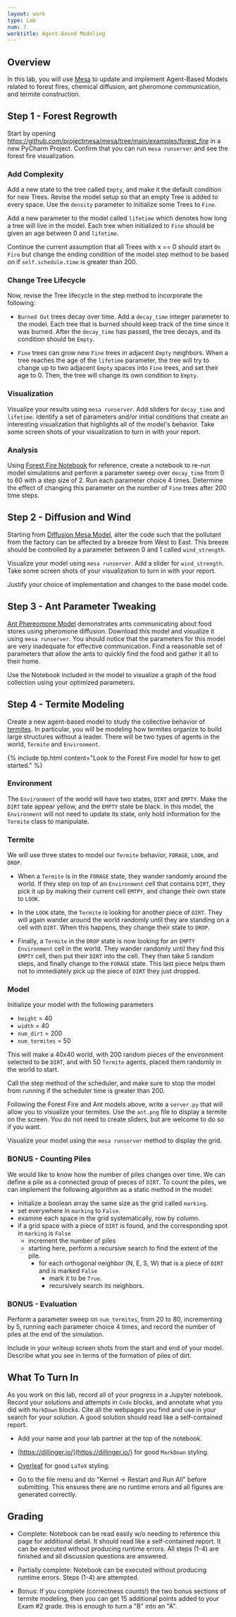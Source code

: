 ```yaml
---
layout: work
type: Lab
num: 7
worktitle: Agent-Based Modeling
---
```


## Overview

In this lab, you will use [Mesa](https://github.com/projectmesa/mesa) to update and implement Agent-Based Models related to forest fires, chemical diffusion, ant pheromone communication, and termite construction.

## Step 1 - Forest Regrowth

Start by opening https://github.com/projectmesa/mesa/tree/main/examples/forest_fire in a new PyCharm Project. Confirm that you can run `mesa runserver` and see the forest fire visualization. 

### Add Complexity

Add a new state to the tree called `Empty`, and make it the default condition for new Trees. Revise the model setup so that an empty Tree is added to every space. Use the `density` parameter to initialize some Trees to `Fine`.

Add a new parameter to the model called `lifetime` which denotes how long a tree will live in the model. Each tree when initialized to `Fine` should be given an age between 0 and `lifetime`.

Continue the current assumption that all Trees with x == 0 should start `On Fire` but change the ending condition of the model step method to be based on if `self.schedule.time` is greater than 200.


### Change Tree Lifecycle

Now, revise the Tree lifecycle in the step method to incorporate the following:

* `Burned Out` trees decay over time. Add a `decay_time` integer parameter to the model. Each tree that is burned should keep track of the time since it was burned. After the `decay_time` has passed, the tree decays, and its condition should be `Empty`.

* `Fine` trees can grow new `Fine` trees in adjacent `Empty` neighbors. When a tree reaches the age of the `lifetime` parameter, the tree will try to change up to two adjacent `Empty` spaces into `Fine` trees, and set their age to 0. Then, the tree will change its own condition to `Empty`.

### Visualization

Visualize your results using `mesa runserver`. Add sliders for `decay_time` and `lifetime`. Identify a set of parameters and/or initial conditions that create an interesting visualization that highlights all of the model's behavior. Take some screen shots of your visualization to turn in with your report. 

### Analysis

Using [Forest Fire Notebook](https://nbviewer.org/github/Hendrix-CS/csci285/blob/master/assets/notebooks/Forest%20Fire%20Model.ipynb) for reference, create a notebook to re-run model simulations and perform a parameter sweep over `decay_time` from 0 to 60 with a step size of 2. Run each parameter choice 4 times. Determine the effect of changing this parameter on the number of `Fine` trees after 200 time steps.


## Step 2 - Diffusion and Wind

Starting from [Diffusion Mesa Model](https://github.com/wilsojb/diffusion-mesa/archive/refs/heads/master.zip), alter the code such that the pollutant from the factory can be affected by a breeze from West to East. This breeze should be controlled by a parameter between 0 and 1 called `wind_strength`. 

Visualize your model using `mesa runserver`. Add a slider for `wind_strength`. Take some screen shots of your visualization to turn in with your report.

Justify your choice of implementation and changes to the base model code.


## Step 3 - Ant Parameter Tweaking

[Ant Phereomone Model](https://github.com/wilsojb/ants-mesa/archive/refs/heads/master.zip) demonstrates ants communicating about food stores using pheromone diffusion. Download this model and visualize it using `mesa runserver`. You should notice that the parameters for this model are very inadequate for effective communication. Find a reasonable set of parameters that allow the ants to quickly find the food and gather it all to their home. 

Use the Notebook included in the model to visualize a graph of the food collection using your optimized parameters.


## Step 4 - Termite Modeling

Create a new agent-based model to study the collective behavior of [termites](http://en.wikipedia.org/wiki/Termite). In particular, you will be modeling how termites organize to build large structures without a leader. There will be two types of agents in the world, `Termite` and `Environment`.

{% include tip.html content="Look to the Forest Fire
model for how to get started." %}

### Environment

The `Environment` of the world will have two states, `DIRT` and `EMPTY`. Make the `DIRT` tate appear yellow, and the `EMPTY` state be black. In this model, the `Environment` will not need to update its state, only hold information for the `Termite` class to manipulate.


### Termite

We will use three states to model our `Termite` behavior, `FORAGE`, `LOOK`, and `DROP`.

* When a `Termite` is in the `FORAGE` state, they wander randomly around the world. If they step on top of an `Environment` cell that contains `DIRT`, they pick it up by making their current cell `EMTPY`, and change their own state to `LOOK`.

* In the `LOOK` state, the `Termite` is looking for another piece of `DIRT`. They will again wander around the world randomly until they are standing on a cell with `DIRT`. When this happens, they change their state to `DROP`.

* Finally, a `Termite` in the `DROP` state is now looking for an `EMPTY` `Environment` cell in the world. They wander randomly until they find this `EMPTY` cell, then put their `DIRT` into the cell. They then take 5 random steps, and finally change to the `FORAGE` state. This last piece helps them not to immediately pick up the piece of `DIRT` they just dropped.


### Model

Initialize your model with the following parameters

* `height` = 40
* `width` = 40
* `num_dirt` = 200
* `num_termites` = 50

This will make a 40x40 world, with 200 random pieces of the environment selected to be `DIRT`, and with 50 `Termite` agents, placed them randomly in the world to start.

Call the step method of the scheduler, and make sure to stop the model from running if the scheduler time is greater than 200.

Following the Forest Fire and Ant models above, write a `server.py` that will allow you to visualize your termites. Use the `ant.png` file to display a termite on the screen. You do not need to create sliders, but are welcome to do so if you want.

Visualize your model using the `mesa runserver` method to display the grid.

### BONUS - Counting Piles

We would like to know how the number of piles changes over time. We can define a pile as a connected group of pieces of `DIRT`. To count the piles, we can implement the following algorithm as a static method in the model:

* initialize a boolean array the same size as the grid called `marking`.
* set everywhere in `marking` to `False`.
* examine each space in the grid systematically, row by column.
* if a grid space with a piece of `DIRT` is found, and the corresponding spot in `marking` is `False`
    * increment the number of piles
    * starting here, perform a recursive search to find the extent of the pile.
        * for each orthogonal neighbor (N, E, S, W) that is a piece of `DIRT` and is marked `False`
            * mark it to be `True`.
            * recursively search its neighbors.

### BONUS - Evaluation

Perform a parameter sweep on `num_termites`, from 20 to 80, incrementing by 5, running each parameter choice 4 times, and record the number of piles at the end of the simulation.

Include in your writeup screen shots from the start and end of your model. Describe what you see in terms of the formation of piles of dirt.


## What To Turn In

As you work on this lab, record all of your progress in a Jupyter notebook. Record your solutions and attempts in `Code` blocks, and annotate what you did with `MarkDown` blocks. Cite all the webpages you find and use in your search for your solution. A good solution should read like a self-contained report.

* Add your name and your lab partner at the top of the notebook. 

* [https://dillinger.io/](https://dillinger.io/) for good `MarkDown` styling.

* [Overleaf](https://www.overleaf.com/learn/latex/Learn_LaTeX_in_30_minutes) for good `LaTeX` styling.

* Go to the file menu and do "Kernel -> Restart and Run All" before submitting. This ensures there are no runtime errors and all figures are generated correctly.


## Grading

* Complete: Notebook can be read easily w/o needing to reference this page for additional detail. It should read like a self-contained report. It can be executed without producing runtime errors. All steps (1-4) are finished and all discussion questions are answered.

* Partially complete: Notebook can be executed without producing runtime errors. Steps (1-4) are attempted.

* Bonus: If you complete (correctness counts!) the two bonus sections of termite modeling, then you can get 15 additional points added to your Exam #2 grade. this is enough to turn a "B" into an "A".
